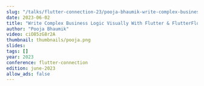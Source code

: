 ```yaml
---
slug: "/talks/flutter-connection-23/pooja-bhaumik-write-complex-business-logic-visually-with-flutter-and-flutterflow"
date: 2023-06-02
title: "Write Complex Business Logic Visually With Flutter & FlutterFlow"
author: "Pooja Bhaumik"
video: ciO85zG8r2A
thumbnail: thumbnails/pooja.png
slides:
tags: []
year: 2023
conference: flutter-connection
edition: june-2023
allow_ads: false
---
```

